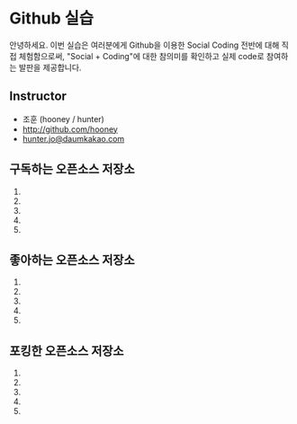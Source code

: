# Github 실습

안녕하세요. 이번 실습은 여러분에게 Github을 이용한 Social Coding 전반에 대해 직접 체험함으로써, "Social + Coding"에 대한 참의미를 확인하고 실제 code로 참여하는 발판을 제공합니다.

## Instructor
- 조훈 (hooney / hunter)
- http://github.com/hooney
- hunter.jo@daumkakao.com

## 구독하는 오픈소스 저장소

1. 
2. 
3. 
4. 
5. 

## 좋아하는 오픈소스 저장소

1. 
2. 
3. 
4. 
5.

## 포킹한 오픈소스 저장소

1. 
2. 
3. 
4.
5.

